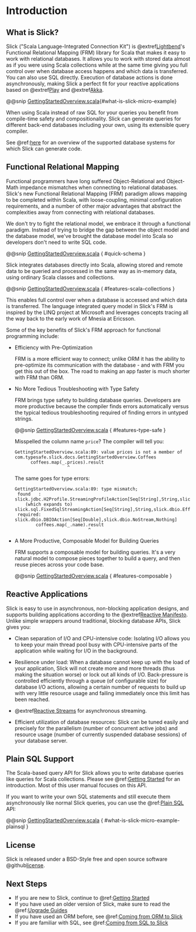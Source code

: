 # Introduction

## What is Slick?

Slick ("Scala Language-Integrated Connection Kit") is @extref[Lightbend](lightbend:)'s Functional Relational Mapping
(FRM) library for Scala that makes it easy to work with relational databases. It allows you to work with stored data
almost as if you were using Scala collections while at the same time giving you full control over when database access
happens and which data is transferred. You can also use SQL directly. Execution of database actions is done
asynchronously, making Slick a perfect fit for your reactive applications based on @extref[Play](play:) and
@extref[Akka](akka:).

@@snip [GettingStartedOverview.scala](../code/GettingStartedOverview.scala){#what-is-slick-micro-example}


When using Scala instead of raw SQL for your queries you benefit from compile-time safety
and compositionality. Slick can generate queries for different back-end databases including
your own, using its extensible query compiler.

See  @ref:[here](supported-databases.md) for an overview of the supported database systems for which
Slick can generate code.

## Functional Relational Mapping

Functional programmers have long suffered Object-Relational and Object-Math impedance mismatches
when connecting to relational databases. Slick's new Functional Relational Mapping (FRM) paradigm
allows mapping to be completed within Scala, with loose-coupling, minimal configuration requirements,
and a number of other major advantages that abstract the complexities away from connecting with
relational databases.

We don't try to fight the relational model, we embrace it through a functional paradigm. Instead of
trying to bridge the gap between the object model and the database model, we've brought the database
model into Scala so developers don't need to write SQL code.

@@snip [GettingStartedOverview.scala](../code/GettingStartedOverview.scala) { #quick-schema }

Slick integrates databases directly into Scala, allowing stored and remote data to be queried and
processed in the same way as in-memory data, using ordinary Scala classes and collections.

@@snip [GettingStartedOverview.scala](../code/GettingStartedOverview.scala) { #features-scala-collections }

This enables full control over when a database is accessed and which data is transferred. The
language integrated query model in Slick's FRM is inspired by the LINQ project at Microsoft
and leverages concepts tracing all the way back to the early work of Mnesia at Ericsson.

Some of the key benefits of Slick's FRM approach for functional programming include:

* Efficiency with Pre-Optimization

    FRM is a more efficient way to connect; unlike ORM it has the ability to pre-optimize its
  communication with the database - and with FRM you get this out of the box. The road to making an
  app faster is much shorter with FRM than ORM.

* No More Tedious Troubleshooting with Type Safety<br/>
  
    FRM brings type safety to building database queries. Developers are more productive because the
    compiler finds errors automatically versus the typical tedious troubleshooting required of finding
    errors in untyped strings.

    @@snip [GettingStartedOverview.scala](../code/GettingStartedOverview.scala) { #features-type-safe }

    Misspelled the column name ``price``? The compiler will tell you:

    ```text
    GettingStartedOverview.scala:89: value prices is not a member of com.typesafe.slick.docs.GettingStartedOverview.Coffees
          coffees.map(_.prices).result
                        ^
    ```

    The same goes for type errors:

    ```text
    GettingStartedOverview.scala:89: type mismatch;
     found   : slick.jdbc.H2Profile.StreamingProfileAction[Seq[String],String,slick.dbio.Effect.Read]
        (which expands to)  slick.sql.FixedSqlStreamingAction[Seq[String],String,slick.dbio.Effect.Read]
     required: slick.dbio.DBIOAction[Seq[Double],slick.dbio.NoStream,Nothing]
            coffees.map(_.name).result
                                ^
    ```

* A More Productive, Composable Model for Building Queries

    FRM supports a composable model for building queries. It's a very natural model to compose pieces
    together to build a query, and then reuse pieces across your code base.

    @@snip [GettingStartedOverview.scala](../code/GettingStartedOverview.scala) { #features-composable }

## Reactive Applications

Slick is easy to use in asynchronous, non-blocking application designs, and supports building applications according to
the @extref[Reactive Manifesto](reactive-manifesto:). Unlike simple wrappers around traditional, blocking database APIs,
Slick gives you:

* Clean separation of I/O and CPU-intensive code: Isolating I/O allows you to keep your main
  thread pool busy with CPU-intensive parts of the application while waiting for I/O in the
  background.

* Resilience under load: When a database cannot keep up with the load of your application,
  Slick will not create more and more threads (thus making the situation worse) or lock out all
  kinds of I/O. Back-pressure is controlled efficiently through a queue (of configurable size)
  for database I/O actions, allowing a certain number of requests to build up with very little
  resource usage and failing immediately once this limit has been reached.

* @extref[Reactive Streams](reactive-streams:) for asynchronous streaming.

* Efficient utilization of database resources: Slick can be tuned easily and precisely for the
  parallelism (number of concurrent active jobs) and resource usage (number of currently
  suspended database sessions) of your database server.

## Plain SQL Support

The Scala-based query API for Slick allows you to write database queries like queries for
Scala collections. Please see  @ref:[Getting Started](gettingstarted.md) for an introduction. Most of this
user manual focuses on this API.

If you want to write your own SQL statements and still execute them asynchronously like
normal Slick queries, you can use the  @ref:[Plain SQL](sql.md) API:

@@snip [GettingStartedOverview.scala](../code/GettingStartedOverview.scala) { #what-is-slick-micro-example-plainsql }

## License

Slick is released under a BSD-Style free and open source software @github[license](/LICENSE.txt).

## Next Steps

* If you are new to Slick, continue to  @ref:[Getting Started](gettingstarted.md)
* If you have used an older version of Slick, make sure to read the  @ref:[Upgrade Guides](upgrade.md)
* If you have used an ORM before, see  @ref:[Coming from ORM to Slick](orm-to-slick.md)
* If you are familiar with SQL, see  @ref:[Coming from SQL to Slick](sql-to-slick.md)
